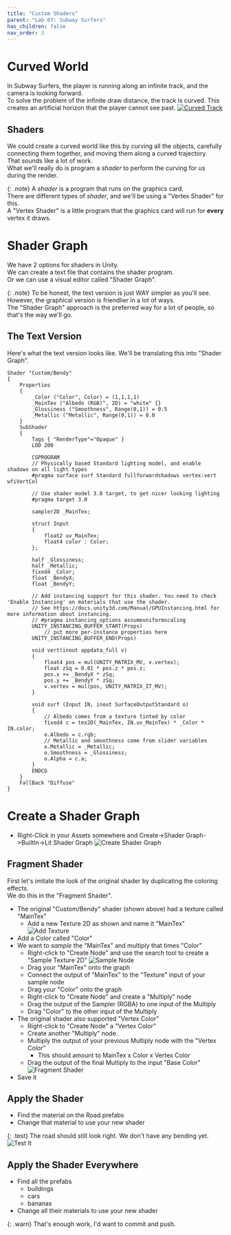 ```yaml
---
title: "Custom Shaders"
parent: "Lab 07: Subway Surfers"
has_children: false
nav_order: 3
---
```


# Curved World
In Subway Surfers, the player is running along an infinite track, and the camera is looking forward.\
To solve the problem of the infinite draw distance, the track is curved. This creates an artificial horizon that the player cannot see past.
[![Curved Track](images/lab07/curvedtrack.jpg)](https://youtu.be/ZtHCnXMjIXY?t=55)

## Shaders
We could create a curved world like this by curving all the objects, carefully connecting them together, and moving them along a curved trajectory.\
That sounds like a lot of work.\
What we'll really do is program a *shader* to perform the curving for us during the render.

{: .note}
A *shader* is a program that runs on the graphics card.\
There are different types of *shader*, and we'll be using a "Vertex Shader" for this.\
A "Vertex Shader" is a little program that the graphics card will run for **every** vertex it draws.

# Shader Graph
We have 2 options for shaders in Unity.\
We can create a text file that contains the shader program.\
Or we can use a visual editor called "Shader Graph".

{: .note}
To be honest, the text version is just WAY simpler as you'll see.\
However, the graphical version is friendlier in a lot of ways.\
The "Shader Graph" approach is the preferred way for a lot of people, so that's the way we'll go.

## The Text Version
Here's what the text version looks like. We'll be translating this into "Shader Graph".
```
Shader "Custom/Bendy"
{
    Properties
    {
        _Color ("Color", Color) = (1,1,1,1)
        _MainTex ("Albedo (RGB)", 2D) = "white" {}
        _Glossiness ("Smoothness", Range(0,1)) = 0.5
        _Metallic ("Metallic", Range(0,1)) = 0.0
    }
    SubShader
    {
        Tags { "RenderType"="Opaque" }
        LOD 200

        CGPROGRAM
        // Physically based Standard lighting model, and enable shadows on all light types
        #pragma surface surf Standard fullforwardshadows vertex:vert wfiVertCol

        // Use shader model 3.0 target, to get nicer looking lighting
        #pragma target 3.0

        sampler2D _MainTex;

        struct Input
        {
            float2 uv_MainTex;
            float4 color : Color;
        };

        half _Glossiness;
        half _Metallic;
        fixed4 _Color;
        float _BendyX;
        float _BendyY;

        // Add instancing support for this shader. You need to check 'Enable Instancing' on materials that use the shader.
        // See https://docs.unity3d.com/Manual/GPUInstancing.html for more information about instancing.
        // #pragma instancing_options assumeuniformscaling
        UNITY_INSTANCING_BUFFER_START(Props)
            // put more per-instance properties here
        UNITY_INSTANCING_BUFFER_END(Props)

        void vert(inout appdata_full v)
        {
            float4 pos = mul(UNITY_MATRIX_MV, v.vertex);
            float zSq = 0.01 * pos.z * pos.z;
            pos.x += _BendyX * zSq;
            pos.y += _BendyY * zSq;
            v.vertex = mul(pos, UNITY_MATRIX_IT_MV);
        }

        void surf (Input IN, inout SurfaceOutputStandard o)
        {
            // Albedo comes from a texture tinted by color
            fixed4 c = tex2D(_MainTex, IN.uv_MainTex) * _Color * IN.color;
            o.Albedo = c.rgb;
            // Metallic and smoothness come from slider variables
            o.Metallic = _Metallic;
            o.Smoothness = _Glossiness;
            o.Alpha = c.a;
        }
        ENDCG
    }
    FallBack "Diffuse"
}
```

# Create a Shader Graph
* Right-Click in your Assets somewhere and Create->Shader Graph->BuiltIn->Lit Shader Graph
![Create Shader Graph](images/lab07/createshadergraph.jpg "Create Shader Graph")

## Fragment Shader
First let's imitate the look of the original shader by duplicating the coloring effects.\
We do this in the "Fragment Shader".
* The original "Custom/Bendy" shader (shown above) had a texture called "MainTex"
    * Add a new Texture 2D as shown and name it "MainTex"
![Add Texture](images/lab07/newtex.jpg "Add Texture")
* Add a Color called "Color"
* We want to *sample* the "MainTex" and multiply that times "Color"
    * Right-click to "Create Node" and use the search tool to create a "Sample Texture 2D"
![Sample Node](images/lab07/samplenode.jpg "Sample Node")
    * Drag your "MainTex" onto the graph
    * Connect the output of "MainTex" to the "Texture" input of your sample node
    * Drag your "Color" onto the graph
    * Right-click to "Create Node" and create a "Multiply" node
    * Drag the output of the Sampler (RGBA) to one input of the Multiply
    * Drag "Color" to the other input of the Multiply
* The original shader also supported "Vertex Color"
    * Right-click to "Create Node" a "Vertex Color"
    * Create another "Multiply" node.
    * Multiply the output of your previous Multiply node with the "Vertex Color"
        * This should amount to MainTex x Color x Vertex Color
    * Drag the output of the final Multiply to the input "Base Color"
![Fragment Shader](images/lab07/fragmentshader.jpg "Fragment Shader")
* Save it

## Apply the Shader
* Find the material on the Road prefabs
* Change that material to use your new shader

{: .test}
The road should still look right.
We don't have any bending yet.
![Test It](images/lab07/fragtest.jpg "Test It")

## Apply the Shader Everywhere
* Find all the prefabs
    * buildings
    * cars
    * bananas
* Change all their materials to use your new shader

{: .warn}
That's enough work, I'd want to commit and push.








